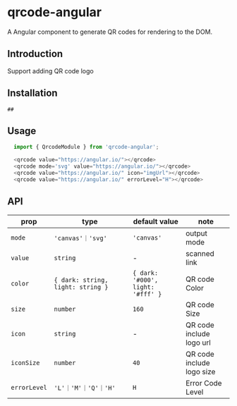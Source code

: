 # qrcode-angular

A Angular component to generate QR codes for rendering to the DOM.

## Introduction

Support adding QR code logo

## Installation

```shell
##
```

## Usage

```typescript
  import { QrcodeModule } from 'qrcode-angular';

  <qrcode value="https://angular.io/"></qrcode>
  <qrcode mode='svg' value="https://angular.io/"></qrcode>
  <qrcode value="https://angular.io/" icon="imgUrl"></qrcode>
  <qrcode value="https://angular.io/" errorLevel="H"></qrcode>
```

## API

| prop         | type                              | default value                     | note                      |
| ------------ | --------------------------------- | --------------------------------- |---------------------------|
| `mode`       | `'canvas'｜'svg'`                 | `'canvas'`                        | output mode               |
| `value`      | `string`                          | -                                 | scanned link              |
| `color`      | `{ dark: string, light: string }` | `{ dark: '#000', light: '#fff' }` | QR code Color             |
| `size`       | `number`                          | `160`                             | QR code Size              |
| `icon`       | `string`                          | -                                 | QR code include logo url  |
| `iconSize`   | `number`                          | `40`                              | QR code include logo size |
| `errorLevel` | `'L'｜'M'｜'Q'｜'H'`              | `H`                               | Error Code Level          |
